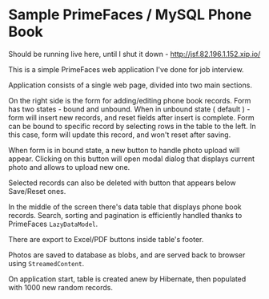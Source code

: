 Sample PrimeFaces / MySQL Phone Book
=========

Should be running live here, until I shut it down - http://jsf.82.196.1.152.xip.io/ 

This is a simple PrimeFaces web application I've done for job interview.

Application consists of a single web page, divided into two main sections.

On the right side is the form for adding/editing phone book records.
Form has two states - bound and unbound.
When in unbound state ( default ) - form will insert new records, and reset fields after insert is complete.
Form can be bound to specific record by selecting rows in the table to the left. 
In this case, form will update this record, and won't reset after saving. 

When form is in bound state, a new button to handle photo upload will appear.
Clicking on this button will open modal dialog that displays current photo and allows to upload new one.

Selected records can also be deleted with button that appears below Save/Reset ones.

In the middle of the screen there's data table that displays phone book records.
Search, sorting and pagination is efficiently handled thanks to PrimeFaces `LazyDataModel`.

There are export to Excel/PDF buttons inside table's footer.

Photos are saved to database as blobs, and are served back to browser using `StreamedContent`.

On application start, table is created anew by Hibernate, then populated with 1000 new random records.
